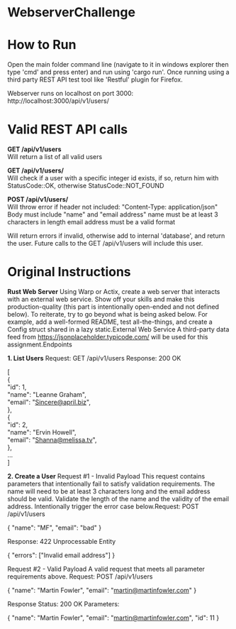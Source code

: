 # WebserverChallenge

# How to Run
Open the main folder command line (navigate to it in windows explorer then type 'cmd' and press enter) and run using 'cargo run'. Once running using a third party REST API test tool like 'Restful' plugin for Firefox.

Webserver runs on localhost on port 3000:
http://localhost:3000/api/v1/users/

# Valid REST API calls
**GET /api/v1/users**\
Will return a list of all valid users

**GET /api/v1/users/<id>**\
Will check if a user with a specific integer id exists, if so, return him with StatusCode::OK, otherwise StatusCode::NOT_FOUND

**POST /api/v1/users/**\
Will throw error if header not included: "Content-Type: application/json"
Body must include "name" and "email address"
name must be at least 3 characters in length
email address must be a valid format

Will return errors if invalid, otherwise add to internal 'database', and return the user. Future calls to the GET /api/v1/users will include this user.

# Original Instructions
**Rust Web Server**
Using Warp or Actix, create a web server that interacts with an external web service.  Show off your skills and make this production-quality (this part is intentionally open-ended and not defined below).  To reiterate, try to go beyond what is being asked below.  For example, add a well-formed README, test all-the-things, and create a Config struct shared in a lazy static.External Web Service
A third-party data feed from https://jsonplaceholder.typicode.com/ will be used for this assignment.Endpoints


**1. List Users**
Request: GET /api/v1/users
Response: 200 OK

[\
  {\
    "id": 1,\
    "name": "Leanne Graham",\
    "email": "Sincere@april.biz",\
  },\
  {\
    "id": 2,\
    "name": "Ervin Howell",\
    "email": "Shanna@melissa.tv",\
  },\
  ...\
]

**2. Create a User**
Request #1 - Invalid Payload
This request contains parameters that intentionally fail to satisfy validation requirements.
The name will need to be at least 3 characters long and the email address should be valid.
Validate the length of the name and the validity of the email address.
Intentionally trigger the error case below.Request: POST /api/v1/users

{ "name": "MF", "email": "bad" }

Response: 422 Unprocessable Entity

{ "errors": ["Invalid email address"] }

Request #2 - Valid Payload
A valid request that meets all parameter requirements above.
Request: POST /api/v1/users

{ "name": "Martin Fowler", "email": "martin@martinfowler.com" }

Response Status: 200 OK Parameters:

{ "name": "Martin Fowler", "email": "martin@martinfowler.com", "id": 11 }
